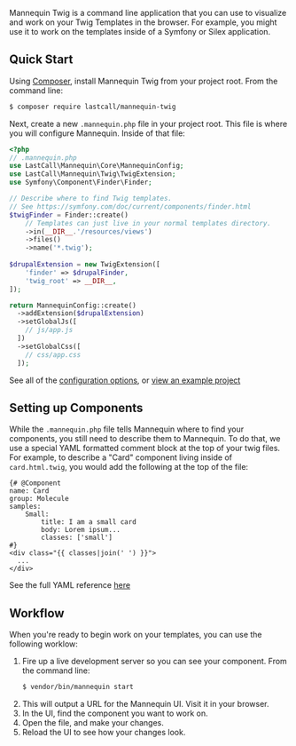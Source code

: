 Mannequin Twig is a command line application that you can use to visualize and work on your Twig Templates in the browser. For example, you might use it to work on the templates inside of a Symfony or Silex application.

Quick Start
-----------
Using [Composer](https://getcomposer.org/doc/00-intro.md), install Mannequin Twig from your project root.  From the command line:
```bash
$ composer require lastcall/mannequin-twig
```
Next, create a new `.mannequin.php` file in your project root.  This file is where you will configure Mannequin.  Inside of that file:
```php
<?php
// .mannequin.php
use LastCall\Mannequin\Core\MannequinConfig;
use LastCall\Mannequin\Twig\TwigExtension;
use Symfony\Component\Finder\Finder;

// Describe where to find Twig templates.
// See https://symfony.com/doc/current/components/finder.html
$twigFinder = Finder::create()
    // Templates can just live in your normal templates directory.
    ->in(__DIR__.'/resources/views')
    ->files()
    ->name('*.twig');
    
$drupalExtension = new TwigExtension([
    'finder' => $drupalFinder,
    'twig_root' => __DIR__,
]);

return MannequinConfig::create()
  ->addExtension($drupalExtension)
  ->setGlobalJs([
    // js/app.js 
  ])
  ->setGlobalCss([
    // css/app.css
  ]);
```

See all of the [configuration options](docs/configuration.md), or [view an example project](@todo)


Setting up Components
---------------------
While the `.mannequin.php` file tells Mannequin where to find your components, you still need to describe them to Mannequin.  To do that, we use a special YAML formatted comment block at the top of your twig files. For example, to describe a "Card" component living inside of `card.html.twig`, you would add the following at the top of the file:
```twig
{# @Component
name: Card
group: Molecule
samples:
    Small:
        title: I am a small card
        body: Lorem ipsum...
        classes: ['small']
#}
<div class="{{ classes|join(' ') }}">
  ... 
</div>
```
See the full YAML reference [here](docs/components.md)


Workflow
--------

When you're ready to begin work on your templates, you can use the following worklow:

1. Fire up a live development server so you can see your component.  From the command line:
    ```bash
    $ vendor/bin/mannequin start
    ```
2. This will output a URL for the Mannequin UI.  Visit it in your browser.
3. In the UI, find the component you want to work on.
4. Open the file, and make your changes.
5. Reload the UI to see how your changes look.
